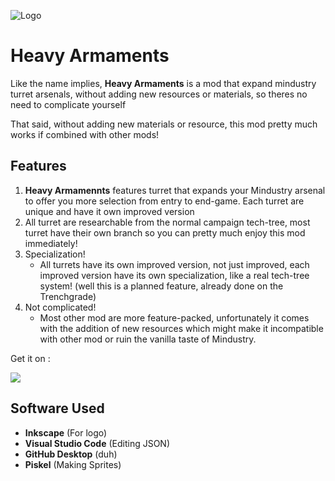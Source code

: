 ![Logo](https://github.com/ItzAlen/Heavy-Armaments/blob/master/Icons/Heavy-Armaments%20250x250%20-%20New.png)
# Heavy Armaments
Like the name implies, **Heavy Armaments** is a mod that expand mindustry turret arsenals, without adding new resources or materials, so theres no need to complicate yourself

That said, without adding new materials or resource, this mod pretty much works if combined with other mods!

## Features
1. **Heavy Armamennts** features turret that expands your Mindustry arsenal to offer you more selection from entry to end-game. Each turret are unique and have it own improved version
2. All turret are researchable from the normal campaign tech-tree, most turret have their own branch so you can pretty much enjoy this mod immediately!
3. Specialization!
    - All turrets have its own improved version, not just improved, each improved version have its own specialization, like a real tech-tree system! (well this is a planned feature, already done on the Trenchgrade)
4. Not complicated!
    - Most other mod are more feature-packed, unfortunately it comes with the addition of new resources which might make it incompatible with other mod or ruin the vanilla taste of Mindustry.


Get it on :

[<img src="https://github.com/ItzAlen/Heavy-Armaments/blob/master/Icons/Steam-Workshop%20200px.png">](https://steamcommunity.com/sharedfiles/filedetails/?id=2089324405)

## Software Used
- **Inkscape** (For logo)
- **Visual Studio Code** (Editing JSON)
- **GitHub Desktop** (duh)
- **Piskel** (Making Sprites)




